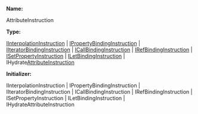 **Name:**

AttributeInstruction

**Type:**

[IInterpolationInstruction](https://gitbook-18.gitbook.io/au//runtime/definitions/interfaces/iinterpolationinstruction) |
[IPropertyBindingInstruction](https://gitbook-18.gitbook.io/au//runtime/definitions/interfaces/ipropertybindinginstruction) |
[IIteratorBindingInstruction](https://gitbook-18.gitbook.io/au//runtime/definitions/interfaces/iiteratorbindinginstruction) |
[ICallBindingInstruction](https://gitbook-18.gitbook.io/au//runtime/definitions/interfaces/icallbindinginstruction) |
[IRefBindingInstruction](https://gitbook-18.gitbook.io/au//runtime/definitions/interfaces/irefbindinginstruction) |
[ISetPropertyInstruction](https://gitbook-18.gitbook.io/au//runtime/definitions/interfaces/isetpropertyinstruction) |
[ILetBindingInstruction](https://gitbook-18.gitbook.io/au//runtime/definitions/interfaces/iletbindinginstruction) |
IHydrate[AttributeInstruction](https://gitbook-18.gitbook.io/au//runtime/definitions/typealiases/attributeinstruction)

**Initializer:**

IInterpolationInstruction |
IPropertyBindingInstruction |
IIteratorBindingInstruction |
ICallBindingInstruction |
IRefBindingInstruction |
ISetPropertyInstruction |
ILetBindingInstruction |
IHydrateAttributeInstruction

